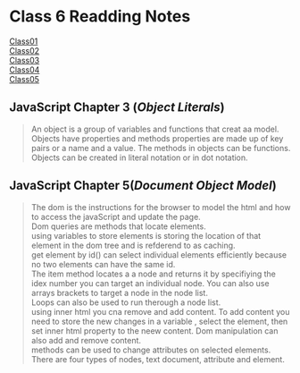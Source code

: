 # **Class 6 Readding Notes**

[Class01](Class01.md)  
[Class02](Class02.md)  
[Class03](Class03.md)  
[Class04](CLass04.md)  
[Class05](Class05.md)  

## JavaScript Chapter 3 (*Object Literals*)
> An object is a group of variables and functions that creat aa model.  
> Objects have properties and methods properties are made up of key pairs or a name and a value.
> The methods in objects can be functions.    
> Objects can be created in literal notation or in dot notation.  

## JavaScript Chapter 5(*Document Object Model*)

> The dom is the instructions for the browser to model the html and how to access the javaScript and update the page.  
> Dom queries are methods that locate elements.  
>using variables to store elements is storing the location of that element in the dom tree and is refderend to as caching.  
> get element by id() can select individual elements efficiently because no two elements can have the same id.  
> The item method locates a a node and returns it by specifiying the idex number you can target an individual node.
> You can also use arrays brackets to target a node in the node list.  
> Loops can also be used to run therough a node list.  
> using inner html you cna remove and add content. To add content you need to  store the new changes in a variable , select the element, then set inner html property to the neew content.
> Dom manipulation can also add and remove content.  
>methods can be used to change attributes on selected elements.  
> There are four types of nodes, text document, attribute and element.